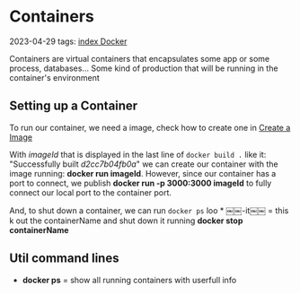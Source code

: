 # Containers
2023-04-29
tags: [index Docker](index%20Docker.md)

Containers are virtual containers that encapsulates some app or some process, databases... Some kind of production that will be running in the container's environment  

## Setting up a Container

To run our container, we need a image, check how to create one in [Create a Image](Images.md#Create%20a%20Image)

With *imageId* that is displayed in the  last line of `docker build .` like it: "Successfully built *d2cc7b04fb0a*" we can create our container with the image running: **docker run imageId**. However, since our container has a port to connect, we publish **docker run -p 3000:3000 imageId** to fully connect our local port to the container port.

And, to shut down a container, we can run `docker ps` loo
	* ￼￼-it￼￼ = this k out the containerName and shut down it running **docker stop containerName**

## Util command lines

* **docker ps** = show all running containers with userfull info